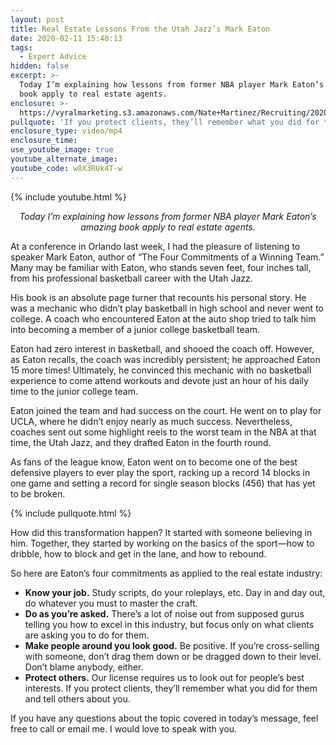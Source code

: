 ```yaml
---
layout: post
title: Real Estate Lessons From the Utah Jazz’s Mark Eaton
date: 2020-02-11 15:40:13
tags:
  - Expert Advice
hidden: false
excerpt: >-
  Today I’m explaining how lessons from former NBA player Mark Eaton’s amazing
  book apply to real estate agents.
enclosure: >-
  https://vyralmarketing.s3.amazonaws.com/Nate+Martinez/Recruiting/2020/Nate+Martinez+The+Four+Commitments+of+a+Winning+Team.mp4
pullquote: 'If you protect clients, they’ll remember what you did for them.'
enclosure_type: video/mp4
enclosure_time:
use_youtube_image: true
youtube_alternate_image:
youtube_code: w8X3RUk4T-w
---
```


{% include youtube.html %}

<p style="text-align: center;"><em>Today I’m explaining how lessons from former NBA player Mark Eaton’s amazing book apply to real estate agents.</em></p>

At a conference in Orlando last week, I had the pleasure of listening to speaker Mark Eaton, author of “The Four Commitments of a Winning Team.” Many may be familiar with Eaton, who stands seven feet, four inches tall, from his professional basketball career with the Utah Jazz.&nbsp;

His book is an absolute page turner that recounts his personal story. He was a mechanic who didn’t play basketball in high school and never went to college. A coach who encountered Eaton at the auto shop tried to talk him into becoming a member of a junior college basketball team.&nbsp;

Eaton had zero interest in basketball, and shooed the coach off. However, as Eaton recalls, the coach was incredibly persistent; he approached Eaton 15 more times\! Ultimately, he convinced this mechanic with no basketball experience to come attend workouts and devote just an hour of his daily time to the junior college team.

Eaton joined the team and had success on the court. He went on to play for UCLA, where he didn’t enjoy nearly as much success. Nevertheless, coaches sent out some highlight reels to the worst team in the NBA at that time, the Utah Jazz, and they drafted Eaton in the fourth round.&nbsp;

As fans of the league know, Eaton went on to become one of the best defensive players to ever play the sport, racking up a record 14 blocks in one game and setting a record for single season blocks (456) that has yet to be broken.

{% include pullquote.html %}

How did this transformation happen? It started with someone believing in him. Together, they started by working on the basics of the sport—how to dribble, how to block and get in the lane, and how to rebound.&nbsp;

So here are Eaton’s four commitments as applied to the real estate industry:&nbsp;

<ul>
<li><strong>Know your job.</strong> Study scripts, do your roleplays, etc. Day in and day out, do whatever you must to master the craft.&nbsp;</li>

<li><strong>Do as you’re asked.</strong> There’s a lot of noise out from supposed gurus telling you how to excel in this industry, but focus only on what clients are asking you to do for them.&nbsp;</li>

<li><strong>Make people around you look good.</strong> Be positive. If you’re cross-selling with someone, don’t drag them down or be dragged down to their level. Don’t blame anybody, either.&nbsp;</li>

<li><strong>Protect others.</strong> Our license requires us to look out for people’s best interests. If you protect clients, they’ll remember what you did for them and tell others about you.&nbsp;</li>
</ul>

If you have any questions about the topic covered in today’s message, feel free to call or email me. I would love to speak with you.